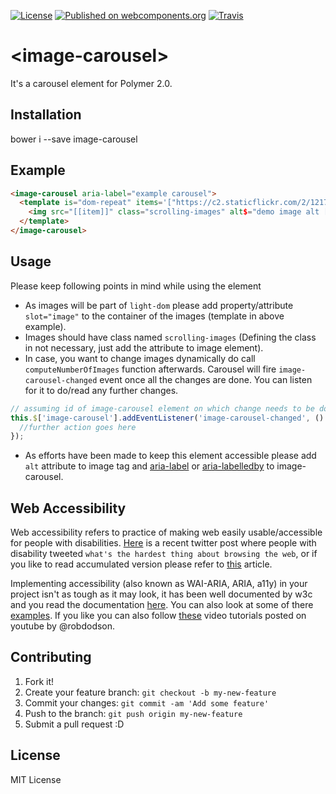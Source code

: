 
[![License](http://img.shields.io/badge/license-MIT-green.svg?style=flat)](https://github.com/a1626/image-carousel/blob/master/LICENSE)
[![Published on webcomponents.org](https://img.shields.io/badge/webcomponents.org-published-blue.svg)](https://www.webcomponents.org/element/a1626/image-carousel)
[![Travis](https://img.shields.io/travis/rust-lang/rust.svg)](https://travis-ci.org/a1626/image-carousel)



# \<image-carousel\>

It's a carousel element for Polymer 2.0.

## Installation

  bower i --save image-carousel


## Example


```html
<image-carousel aria-label="example carousel">
  <template is="dom-repeat" items='["https://c2.staticflickr.com/2/1217/4607963354_e1a8fea210_z.jpg", "https://cs1.livemaster.ru/storage/e6/45/00b119c13ed9f8b4dc6363a60d--materialy-dlya-tvorchestva-nabor-dlya-vyshivki-biserom-belyj-ti.jpg", "https://tse4.mm.bing.net/th?id=ORT.TH_470633631&pid=1.12&eid=G.470633631"]' slot="images">
    <img src="[[item]]" class="scrolling-images" alt$="demo image alt [[index]]" width="100px" height="350px">
  </template>
</image-carousel>
```

## Usage

Please keep following points in mind while using the element

- As images will be part of `light-dom` please add property/attribute `slot="image"` to the container of the images (template in above example).
- Images should have class named `scrolling-images` (Defining the class in not necessary, just add the attribute to image element).
- In case, you want to change images dynamically do call `computeNumberOfImages` function afterwards.  Carousel will fire `image-carousel-changed` event once all the changes are done. You can listen for it to do/read any further changes.


```javascript
// assuming id of image-carousel element on which change needs to be done is image-carousel
this.$['image-carousel'].addEventListener('image-carousel-changed', () => {
  //further action goes here
});
```

- As efforts have been made to keep this element accessible please add `alt` attribute to image tag and [aria-label](https://developer.mozilla.org/en-US/docs/Web/Accessibility/ARIA/ARIA_Techniques/Using_the_aria-label_attribute) or [aria-labelledby](https://developer.mozilla.org/en-US/docs/Web/Accessibility/ARIA/ARIA_Techniques/Using_the_aria-labelledby_attribute) to image-carousel.

## Web Accessibility

Web accessibility refers to practice of making web easily usable/accessible for people with disabilities. [Here](https://twitter.com/captainsafia/status/871056480799162368?ref_src=twsrc%5Etfw&ref_url=https%3A%2F%2Faxesslab.com%2Faccessibility-according-to-pwd%2F) is a recent twitter post where people with disability tweeted `what's the hardest thing about browsing the web`, or if you like to read accumulated version please refer to [this](https://axesslab.com/accessibility-according-to-pwd?utm_source=ponyfoo+weekly&utm_medium=email&utm_campaign=issue-71) article.

Implementing accessibility (also known as WAI-ARIA, ARIA, a11y) in your project isn't as tough as it may look, it has been well documented by w3c and you read the documentation [here](https://www.w3.org/TR/wai-aria-1.1/#usage). You can also look at some of there [examples](https://www.w3.org/WAI/tutorials/). If you like you can also follow [these](https://www.youtube.com/playlist?list=PLNYkxOF6rcICWx0C9LVWWVqvHlYJyqw7g) video tutorials posted on youtube by @robdodson.

## Contributing

1. Fork it!
2. Create your feature branch: `git checkout -b my-new-feature`
3. Commit your changes: `git commit -am 'Add some feature'`
4. Push to the branch: `git push origin my-new-feature`
5. Submit a pull request :D


## License

MIT License

